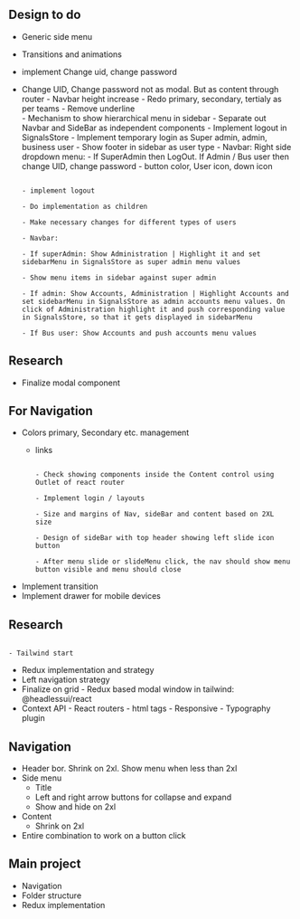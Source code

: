 ## Design to do
- Generic side menu
- Transitions and animations	
- implement Change uid, change password
- Change UID, Change password not as modal. But as content through router
																			- Navbar height increase
																			- Redo primary, secondary, tertialy as per teams
																			- Remove underline	
																			- Mechanism to show hierarchical menu in sidebar
																			- Separate out Navbar and SideBar as independent components
																			- Implement logout in SignalsStore
																			- Implement temporary login as Super admin, admin, business user
																			- Show footer in sidebar as user type
																			- Navbar: Right side dropdown menu: 
																			- If SuperAdmin then LogOut. If Admin / Bus user then change UID, change password
																			- button color, User icon, down icon
	
																			- implement logout
																			- Do implementation as children
																			- Make necessary changes for different types of users
																			- Navbar: 
																				- If superAdmin: Show Administration | Highlight it and set sidebarMenu in SignalsStore as super admin menu values
																					- Show menu items in sidebar against super admin
																				- If admin: Show Accounts, Administration | Highlight Accounts and set sidebarMenu in SignalsStore as admin accounts menu values. On click of Administration highlight it and push corresponding value in SignalsStore, so that it gets displayed in sidebarMenu
																				- If Bus user: Show Accounts and push accounts menu values

## Research
- Finalize modal component

## For Navigation
- Colors primary, Secondary etc. management
	- links
		
		
																			- Check showing components inside the Content control using Outlet of react router
																			- Implement login / layouts
																			- Size and margins of Nav, sideBar and content based on 2XL size
																			- Design of sideBar with top header showing left slide icon button
																			- After menu slide or slideMenu click, the nav should show menu button visible and menu should close
- Implement transition
- Implement drawer for mobile devices

## Research
																			- Tailwind start
- Redux implementation and strategy
- Left navigation strategy
- Finalize on grid
																			- Redux based modal window in tailwind: @headlessui/react
- Context API
																			- React routers
																			- html tags
																			- Responsive
																			- Typography plugin
## Navigation
- Header bor. Shrink on 2xl. Show menu when less than 2xl
- Side menu
	- Title
	- Left and right arrow buttons for collapse and expand
	- Show and hide on 2xl
- Content
	- Shrink on 2xl
- Entire combination to work on a button click

## Main project
- Navigation
- Folder structure
- Redux implementation
